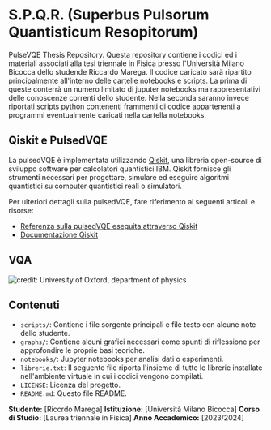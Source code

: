 # S.P.Q.R. (Superbus Pulsorum Quantisticum Resopitorum)
PulseVQE Thesis Repository.
Questa repository contiene i codici ed i materiali associati alla tesi triennale in Fisica presso l'Università Milano Bicocca dello studende Riccardo Marega.
Il codice caricato sarà ripartito principalmente all'interno delle cartelle notebooks e scripts. La prima di queste conterrà un numero limitato di juputer notebooks ma rappresentativi delle conoscenze correnti dello studente. Nella seconda saranno invece riportati scripts python contenenti frammenti di codice appartenenti a programmi eventualmente caricati nella cartella notebooks.

## Qiskit e PulsedVQE

La pulsedVQE è implementata utilizzando [Qiskit](https://qiskit.org/), una libreria open-source di sviluppo software per calcolatori quantistici IBM. Qiskit fornisce gli strumenti necessari per progettare, simulare ed eseguire algoritmi quantistici su computer quantistici reali o simulatori.

Per ulteriori dettagli sulla pulsedVQE, fare riferimento ai seguenti articoli e risorse:
- [Referenza sulla pulsedVQE eseguita attraverso Qiskit](VQA.png)
- [Documentazione Qiskit](https://qiskit.org/documentation/)

## VQA

![credit: University of Oxford, department of physics](NISQ_0.jpeg%3Fitok=q1tYPacv)

## Contenuti

- `scripts/`: Contiene i file sorgente principali e file testo con alcune note dello studente.
- `graphs/`: Contiene alcuni grafici necessari come spunti di riflessione per approfondire le proprie basi teoriche.
- `notebooks/`: Jupyter notebooks per analisi dati o esperimenti.
- `librerie.txt`: Il seguente file riporta l'insieme di tutte le librerie installate nell'ambiente virtuale in cui i codici vengono compilati.
- `LICENSE`: Licenza del progetto.
- `README.md`: Questo file README.

**Studente:** [Riccrdo Marega]
**Istituzione:** [Università Milano Bicocca]
**Corso di Studio:** [Laurea triennale in Fisica]
**Anno Accademico:** [2023/2024]
  
